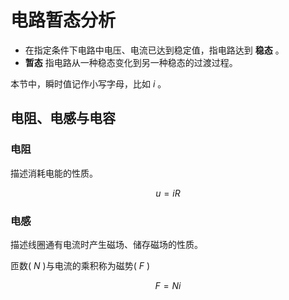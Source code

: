# 电路暂态分析

* 在指定条件下电路中电压、电流已达到稳定值，指电路达到 **稳态** 。
* **暂态** 指电路从一种稳态变化到另一种稳态的过渡过程。

本节中，瞬时值记作小写字母，比如 $i$ 。

## 电阻、电感与电容

### 电阻
描述消耗电能的性质。

$$ u=iR $$

### 电感
描述线圈通有电流时产生磁场、储存磁场的性质。

匝数( $N$ )与电流的乘积称为磁势( $F$ )

$$ F=Ni $$

